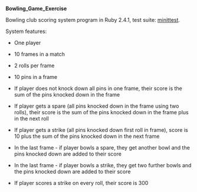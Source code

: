 **Bowling_Game_Exercise**

Bowling club scoring system program in Ruby 2.4.1, test suite: [minittest](https://rubygems.org/gems/minitest/).

System features:
- One player
- 10 frames in a match
- 2 rolls per frame
- 10 pins in a frame

- If player does not knock down all pins in one frame, their score is the sum of the pins knocked down in the frame
- If player gets a spare (all pins knocked down in the frame using two rolls), their score is the sum of the pins knocked down in the frame plus in the next roll
- If player gets a strike (all pins knocked down first roll in frame), score is 10 plus the sum of the pins knocked down in the next frame
- In the last frame - if player bowls a spare, they get another bowl and the pins knocked down are added to their score
- In the last frame - if player bowls a strike, they get two further bowls and the pins knocked down are added to their score
- If player scores a strike on every roll, their score is 300
